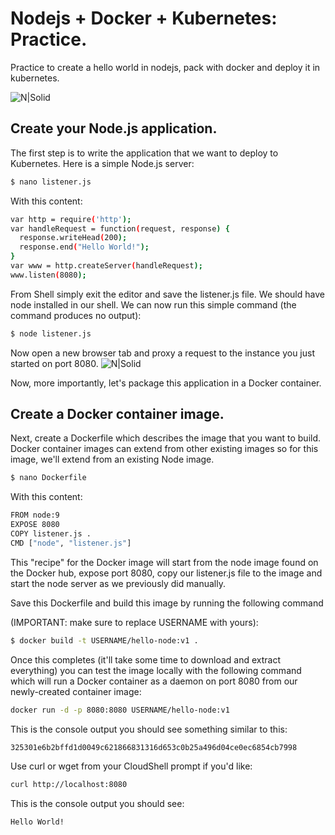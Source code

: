 # Nodejs + Docker + Kubernetes: Practice.

Practice to create a hello world in nodejs, pack with docker and deploy it in kubernetes.

![N|Solid](https://cdn-images-1.medium.com/max/1600/1*gX-N6cHK9p715OUKmNiX5g.jpeg)

## Create your Node.js application.
The first step is to write the application that we want to deploy to Kubernetes. Here is a simple Node.js server:
```sh
$ nano listener.js
```
With this content:
```sh
var http = require('http');
var handleRequest = function(request, response) {
  response.writeHead(200);
  response.end("Hello World!");
}
var www = http.createServer(handleRequest);
www.listen(8080);
```
From Shell simply exit the editor and save the listener.js file. We should have node installed in our shell. We can now run this simple command (the command produces no output):
```sh
$ node listener.js
```
Now open a new browser tab and proxy a request to the instance you just started on port 8080.
![N|Solid](https://developer.okta.com/assets/blog/node-express-typescript/hello-world-8ce4cc2733dea3c91e80a673ddd971c6fa0364bc42305096f4c5aa5a4b837704.jpg)

Now, more importantly, let's package this application in a Docker container.

## Create a Docker container image.
Next, create a Dockerfile which describes the image that you want to build. Docker container images can extend from other existing images so for this image, we'll extend from an existing Node image.
```sh
$ nano Dockerfile
```
With this content:
```sh
FROM node:9
EXPOSE 8080
COPY listener.js .
CMD ["node", "listener.js"]
```
This "recipe" for the Docker image will start from the node image found on the Docker hub, expose port 8080, copy our listener.js file to the image and start the node server as we previously did manually.

Save this Dockerfile and build this image by running the following command

(IMPORTANT: make sure to replace USERNAME with yours):
```sh
$ docker build -t USERNAME/hello-node:v1 .
```
Once this completes (it'll take some time to download and extract everything) you can test the image locally with the following command which will run a Docker container as a daemon on port 8080 from our newly-created container image:
```sh
docker run -d -p 8080:8080 USERNAME/hello-node:v1
```
This is the console output you should see something similar to this:
```sh
325301e6b2bffd1d0049c621866831316d653c0b25a496d04ce0ec6854cb7998
```
Use curl or wget from your CloudShell prompt if you'd like:
```sh
curl http://localhost:8080
```
This is the console output you should see:
```sh
Hello World!
```


